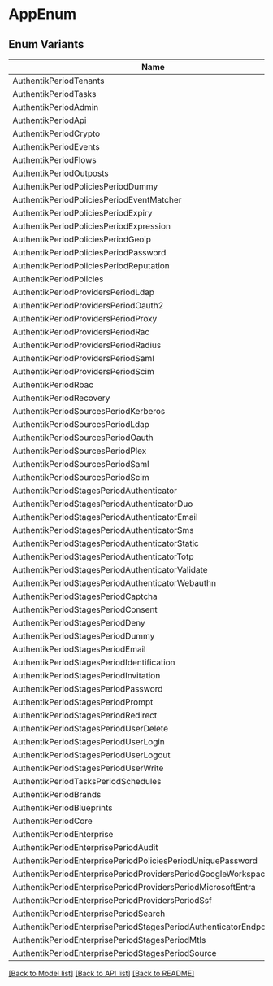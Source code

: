 # AppEnum

## Enum Variants

| Name | Value |
|---- | -----|
| AuthentikPeriodTenants | authentik.tenants |
| AuthentikPeriodTasks | authentik.tasks |
| AuthentikPeriodAdmin | authentik.admin |
| AuthentikPeriodApi | authentik.api |
| AuthentikPeriodCrypto | authentik.crypto |
| AuthentikPeriodEvents | authentik.events |
| AuthentikPeriodFlows | authentik.flows |
| AuthentikPeriodOutposts | authentik.outposts |
| AuthentikPeriodPoliciesPeriodDummy | authentik.policies.dummy |
| AuthentikPeriodPoliciesPeriodEventMatcher | authentik.policies.event_matcher |
| AuthentikPeriodPoliciesPeriodExpiry | authentik.policies.expiry |
| AuthentikPeriodPoliciesPeriodExpression | authentik.policies.expression |
| AuthentikPeriodPoliciesPeriodGeoip | authentik.policies.geoip |
| AuthentikPeriodPoliciesPeriodPassword | authentik.policies.password |
| AuthentikPeriodPoliciesPeriodReputation | authentik.policies.reputation |
| AuthentikPeriodPolicies | authentik.policies |
| AuthentikPeriodProvidersPeriodLdap | authentik.providers.ldap |
| AuthentikPeriodProvidersPeriodOauth2 | authentik.providers.oauth2 |
| AuthentikPeriodProvidersPeriodProxy | authentik.providers.proxy |
| AuthentikPeriodProvidersPeriodRac | authentik.providers.rac |
| AuthentikPeriodProvidersPeriodRadius | authentik.providers.radius |
| AuthentikPeriodProvidersPeriodSaml | authentik.providers.saml |
| AuthentikPeriodProvidersPeriodScim | authentik.providers.scim |
| AuthentikPeriodRbac | authentik.rbac |
| AuthentikPeriodRecovery | authentik.recovery |
| AuthentikPeriodSourcesPeriodKerberos | authentik.sources.kerberos |
| AuthentikPeriodSourcesPeriodLdap | authentik.sources.ldap |
| AuthentikPeriodSourcesPeriodOauth | authentik.sources.oauth |
| AuthentikPeriodSourcesPeriodPlex | authentik.sources.plex |
| AuthentikPeriodSourcesPeriodSaml | authentik.sources.saml |
| AuthentikPeriodSourcesPeriodScim | authentik.sources.scim |
| AuthentikPeriodStagesPeriodAuthenticator | authentik.stages.authenticator |
| AuthentikPeriodStagesPeriodAuthenticatorDuo | authentik.stages.authenticator_duo |
| AuthentikPeriodStagesPeriodAuthenticatorEmail | authentik.stages.authenticator_email |
| AuthentikPeriodStagesPeriodAuthenticatorSms | authentik.stages.authenticator_sms |
| AuthentikPeriodStagesPeriodAuthenticatorStatic | authentik.stages.authenticator_static |
| AuthentikPeriodStagesPeriodAuthenticatorTotp | authentik.stages.authenticator_totp |
| AuthentikPeriodStagesPeriodAuthenticatorValidate | authentik.stages.authenticator_validate |
| AuthentikPeriodStagesPeriodAuthenticatorWebauthn | authentik.stages.authenticator_webauthn |
| AuthentikPeriodStagesPeriodCaptcha | authentik.stages.captcha |
| AuthentikPeriodStagesPeriodConsent | authentik.stages.consent |
| AuthentikPeriodStagesPeriodDeny | authentik.stages.deny |
| AuthentikPeriodStagesPeriodDummy | authentik.stages.dummy |
| AuthentikPeriodStagesPeriodEmail | authentik.stages.email |
| AuthentikPeriodStagesPeriodIdentification | authentik.stages.identification |
| AuthentikPeriodStagesPeriodInvitation | authentik.stages.invitation |
| AuthentikPeriodStagesPeriodPassword | authentik.stages.password |
| AuthentikPeriodStagesPeriodPrompt | authentik.stages.prompt |
| AuthentikPeriodStagesPeriodRedirect | authentik.stages.redirect |
| AuthentikPeriodStagesPeriodUserDelete | authentik.stages.user_delete |
| AuthentikPeriodStagesPeriodUserLogin | authentik.stages.user_login |
| AuthentikPeriodStagesPeriodUserLogout | authentik.stages.user_logout |
| AuthentikPeriodStagesPeriodUserWrite | authentik.stages.user_write |
| AuthentikPeriodTasksPeriodSchedules | authentik.tasks.schedules |
| AuthentikPeriodBrands | authentik.brands |
| AuthentikPeriodBlueprints | authentik.blueprints |
| AuthentikPeriodCore | authentik.core |
| AuthentikPeriodEnterprise | authentik.enterprise |
| AuthentikPeriodEnterprisePeriodAudit | authentik.enterprise.audit |
| AuthentikPeriodEnterprisePeriodPoliciesPeriodUniquePassword | authentik.enterprise.policies.unique_password |
| AuthentikPeriodEnterprisePeriodProvidersPeriodGoogleWorkspace | authentik.enterprise.providers.google_workspace |
| AuthentikPeriodEnterprisePeriodProvidersPeriodMicrosoftEntra | authentik.enterprise.providers.microsoft_entra |
| AuthentikPeriodEnterprisePeriodProvidersPeriodSsf | authentik.enterprise.providers.ssf |
| AuthentikPeriodEnterprisePeriodSearch | authentik.enterprise.search |
| AuthentikPeriodEnterprisePeriodStagesPeriodAuthenticatorEndpointGdtc | authentik.enterprise.stages.authenticator_endpoint_gdtc |
| AuthentikPeriodEnterprisePeriodStagesPeriodMtls | authentik.enterprise.stages.mtls |
| AuthentikPeriodEnterprisePeriodStagesPeriodSource | authentik.enterprise.stages.source |


[[Back to Model list]](../README.md#documentation-for-models) [[Back to API list]](../README.md#documentation-for-api-endpoints) [[Back to README]](../README.md)


